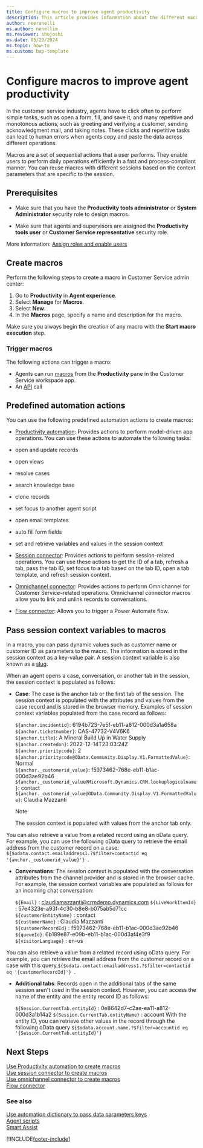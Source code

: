 ```yaml
---
title: Configure macros to improve agent productivity
description: This article provides information about the different macros that can be made available to agents and how to configure them in app profile manager.
author: neeranelli
ms.author: nenellim
ms.reviewer: shujoshi
ms.date: 05/23/2024
ms.topic: how-to
ms.custom: bap-template
---
```


# Configure macros to improve agent productivity

In the customer service industry, agents have to click often to perform simple tasks, such as open a form, fill, and save it, and many repetitive and monotonous actions, such as greeting and verifying a customer, sending acknowledgment mail, and taking notes. These clicks and repetitive tasks can lead to human errors when agents copy and paste the data across different operations.

Macros are a set of sequential actions that a user performs. They enable users to perform daily operations efficiently in a fast and process-compliant manner. You can reuse macros with different sessions based on the context parameters that are specific to the session.

## Prerequisites

- Make sure that you have the **Productivity tools administrator**  or **System Administrator** security role to design macros.

- Make sure that agents and supervisors are assigned the **Productivity tools user** or **Customer Service representative** security role.

More information: [Assign roles and enable users](../implement/add-users-assign-roles.md)

## Create macros

Perform the following steps to create a macro in Customer Service admin center:
1. Go to **Productivity** in **Agent experience**. 
2. Select **Manage** for **Macros**. 
3. Select **New**. 
1. In the **Macros** page, specify a name and description for the macro.

Make sure you always begin the creation of any macro with the **Start macro execution** step.

### Trigger macros

The following actions can trigger a macro:

- Agents can run [macros](../use/oc-agent-scripts.md#macro) from the **Productivity** pane in the Customer Service workspace app.
- An [API](../develop/reference/methods/runMacro.md) call


## Predefined automation actions

You can use the following predefined automation actions to create macros:

- [Productivity automation](macros-productivity-automation.md): Provides actions to perform model-driven app operations. You can use these actions to automate the following tasks:
- open and update records
- open views
- resolve cases
- search knowledge base
- clone records
- set focus to another agent script
- open email templates
- auto fill form fields
- set and retrieve variables and values in the session context

- [Session connector](macros-session-action.md): Provides actions to perform session-related operations. You can use these actions to get the ID of a tab, refresh a tab, pass the tab ID, set focus to a tab based on the tab ID, open a tab template, and refresh session context.

- [Omnichannel connector](macros-omnichannel-action.md): Provides actions to perform Omnichannel for Customer Service&ndash;related operations. Omnichannel connector macros allow you to link and unlink records to conversations.

- [Flow connector](macro-flow-connector.md): Allows you to trigger a Power Automate flow.

## Pass session context variables to macros

In a macro, you can pass dynamic values such as customer name or customer ID as parameters to the macro. The information is stored in the session context as a key-value pair. A session context variable is also known as a [slug](automation-dictionary-keys.md#slugs). 

When an agent opens a case, conversation, or another tab in the session, the session context is populated as follows:
 
- **Case**: The case is the anchor tab or the first tab of the session. The session context is populated with the attributes and values from the case record and is stored in the browser memory. Examples of session context variables populated from the case record as follows:  

   `${anchor.incidentid}`: 6194b723-7e5f-eb11-a812-000d3a1a658a  
   `${anchor.ticketnumber}`: CAS-47732-V4V6K6  
   `${anchor.title}`: A Mineral Build Up in Water Supply  
   `${anchor.createdon}`: 2022-12-14T23:03:24Z  
   `${anchor.prioritycode}`: 2  
   `${anchor.prioritycode@OData.Community.Display.V1.FormattedValue}`: Normal   
   `${anchor._customerid_value}`: f5973462-768e-eb11-b1ac-000d3ae92b46   
   `${anchor._customerid_value@Microsoft.Dynamics.CRM.lookuplogicalname}`: contact   
   `${anchor._customerid_value@OData.Community.Display.V1.FormattedValue}`: Claudia Mazzanti   

  > [!NOTE]
  > The session context is populated with values from the anchor tab only.

 You can also retrieve a value from a related record using an oData query. For example, you can use the following oData query to retrieve the email address from the customer record on a case: `${$odata.contact.emailaddress1.?$filter=contactid eq '{anchor._customerid_value}'} `.

- **Conversations**: The session context is populated with the conversation attributes from the channel provider and is stored in the browser cache. For example, the session context variables are populated as follows for an incoming chat conversation:  

   `${Email}` : claudiamazzanti@crmdemo.dynamics.com 
   `${LiveWorkItemId}` : 57e4323e-a93f-4c30-b8e8-b075ab5d71cc  
   `${customerEntityName}` : contact  
   `${customerName}` : Claudia Mazzanti  
   `${customerRecordId}` : f5973462-768e-eb11-b1ac-000d3ae92b46  
   `${queueId}`: 6b189e87-e09b-eb11-b1ac-000d3af4e3f9  
   `${visitorLanguage}` : en-us  

 You can also retrieve a value from a related record using oData query. For example, you can retrieve the email address from the customer record on a case with this query,`${$odata.contact.emailaddress1.?$filter=contactid eq '{customerRecordId}'} `.

- **Additional tabs**: Records open in the additional tabs of the same session aren't used in the session context. However, you can access the name of the entity and the entity record ID as follows: 
 
    `${Session.CurrentTab.entityId}` : 0e8642d7-c2ae-ea11-a812-000d3a1b14a2 
    `${Session.CurrentTab.entityName}` : account 
  With the entity ID, you can retrieve other values in the record through the following oData query `${$odata.account.name.?$filter=accountid eq '{Session.CurrentTab.entityId}'}`

## Next Steps
[Use Productivity automation to create macros](macros-productivity-automation.md)  
[Use session connector to create macros](macros-session-action.md)  
[Use omnichannel connector to create macros](macros-omnichannel-action.md)    
[Flow connector](macro-flow-connector.md)  
    
### See also

[Use automation dictionary to pass data parameters keys](automation-dictionary-keys.md)  
[Agent scripts](agent-scripts.md)  
[Smart Assist](smart-assist.md)  


[!INCLUDE[footer-include](../../includes/footer-banner.md)]
